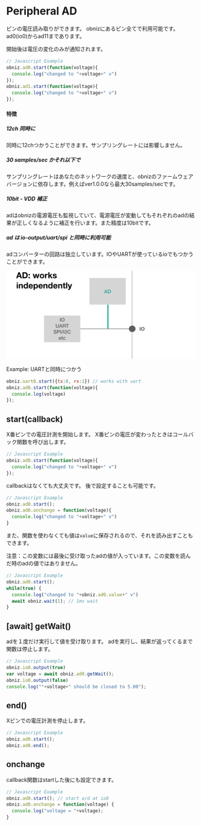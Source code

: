 # Peripheral AD
ピンの電圧読み取りができます。
obnizにあるピン全てで利用可能です。
ad0(io0)からad11まであります。

開始後は電圧の変化のみが通知されます。

```Javascript
// Javascript Example
obniz.ad0.start(function(voltage){
  console.log("changed to "+voltage+" v")
});
obniz.ad1.start(function(voltage){
  console.log("changed to "+voltage+" v")
});
```

#### 特徴
##### 12ch 同時に
同時に12chつかうことができます。サンプリングレートには影響しません。
##### 30 samples/sec かそれ以下で
サンプリングレートはあなたのネットワークの速度と、obnizのファームウェアバージョンに依存します。例えばver1.0.0なら最大30samples/secです。
##### 10bit - VDD 補正
adはobnizの電源電圧も監視していて、電源電圧が変動してもそれぞれのadの結果が正しくなるように補正を行います。また精度は10bitです。
##### ad は io-output/uart/spi と同時に利用可能
adコンバーターの回路は独立しています。IOやUARTが使っているioでもつかうことができます。

![](./images/ad_0.png)

Example: UARTと同時につかう
```Javascript
obniz.uart0.start({tx:0, rx:1}) // works with uart
obniz.ad0.start(function(voltage){
  console.log(voltage)
});
```

## start(callback)
X番ピンでの電圧計測を開始します。
X番ピンの電圧が変わったときはコールバック関数を呼び出します。

```Javascript
// Javascript Example
obniz.ad0.start(function(voltage){
  console.log("changed to "+voltage+" v")
});
```
callbackはなくても大丈夫です。
後で設定することも可能です。

```Javascript
// Javascript Example
obniz.ad0.start();
obniz.ad0.onchange = function(voltage){
  console.log("changed to "+voltage+" v")
}
```

また、関数を使わなくても値は`value`に保存されるので、それを読み出すこともできます。

注意：この変数には最後に受け取ったadの値が入っています。この変数を読んだ時のadの値ではありません。

```Javascript
// Javascript Example
obniz.ad0.start();
while(true) {
  console.log("changed to "+obniz.ad0.value+" v")
  await obniz.wait(1); // 1ms wait
}
```
## [await] getWait()
adを１度だけ実行して値を受け取ります。
adを実行し、結果が返ってくるまで関数は停止します。

```Javascript
// Javascript Example
obniz.io0.output(true)
var voltage = await obniz.ad0.getWait();
obniz.io0.output(false)
console.log(""+voltage+" should be closed to 5.00");
```
## end()
Xピンでの電圧計測を停止します。

```Javascript
// Javascript Example
obniz.ad0.start();
obniz.ad0.end();
```
## onchange
callback関数はstartした後にも設定できます。

```Javascript
// Javascript Example
obniz.ad0.start(); // start a/d at io0
obniz.ad0.onchange = function(voltage) {
  console.log("voltage = "+voltage);
}
```